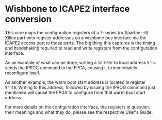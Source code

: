 # Wishbone to ICAPE2 interface conversion

This core maps the configuration registers of a 7-series (or Spartan--6) Xilinx
part onto register addresses on a wishbone bus interface via the ICAPE2 access
port to those parts.  The big thing this captures is the timing and handshaking
required to read and write registers from the configuration interface.

As an example of what can be done, writing a ``32'h00f`` to local address ``5'h4`` sends the IPROG command to the FPGA, causing it to immediately reconfigure itself.

As another example, the warm boot start address is located in register ``5'h10``.  Writing to this address, followed by issuing the IPROG command just mentioned will cause the FPGA to configure from that warm boot start address.

For more details on the configuration interface, the registers in question, their meanings and what they do, please see the respective User's Guide.
